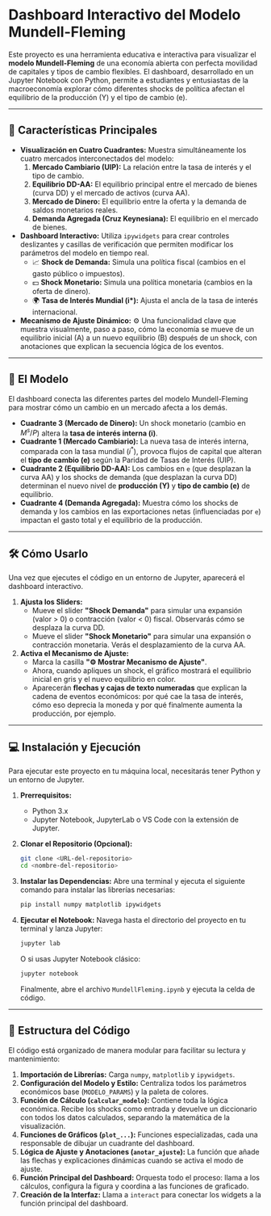 # Dashboard Interactivo del Modelo Mundell-Fleming

Este proyecto es una herramienta educativa e interactiva para visualizar el **modelo Mundell-Fleming** de una economía abierta con perfecta movilidad de capitales y tipos de cambio flexibles. El dashboard, desarrollado en un Jupyter Notebook con Python, permite a estudiantes y entusiastas de la macroeconomía explorar cómo diferentes shocks de política afectan el equilibrio de la producción (Y) y el tipo de cambio (e).



---

## 🚀 Características Principales

* **Visualización en Cuatro Cuadrantes:** Muestra simultáneamente los cuatro mercados interconectados del modelo:
    1.  **Mercado Cambiario (UIP):** La relación entre la tasa de interés y el tipo de cambio.
    2.  **Equilibrio DD-AA:** El equilibrio principal entre el mercado de bienes (curva DD) y el mercado de activos (curva AA).
    3.  **Mercado de Dinero:** El equilibrio entre la oferta y la demanda de saldos monetarios reales.
    4.  **Demanda Agregada (Cruz Keynesiana):** El equilibrio en el mercado de bienes.
* **Dashboard Interactivo:** Utiliza `ipywidgets` para crear controles deslizantes y casillas de verificación que permiten modificar los parámetros del modelo en tiempo real.
    * 📈 **Shock de Demanda:** Simula una política fiscal (cambios en el gasto público o impuestos).
    * 💵 **Shock Monetario:** Simula una política monetaria (cambios en la oferta de dinero).
    * 🌍 **Tasa de Interés Mundial (i\*):** Ajusta el ancla de la tasa de interés internacional.
* **Mecanismo de Ajuste Dinámico:** ⚙️ Una funcionalidad clave que muestra visualmente, paso a paso, cómo la economía se mueve de un equilibrio inicial (A) a un nuevo equilibrio (B) después de un shock, con anotaciones que explican la secuencia lógica de los eventos.

---

## 🧠 El Modelo

El dashboard conecta las diferentes partes del modelo Mundell-Fleming para mostrar cómo un cambio en un mercado afecta a los demás.

* **Cuadrante 3 (Mercado de Dinero):** Un shock monetario (cambio en $M^s/P$) altera la **tasa de interés interna (i)**.
* **Cuadrante 1 (Mercado Cambiario):** La nueva tasa de interés interna, comparada con la tasa mundial ($i^*$), provoca flujos de capital que alteran el **tipo de cambio (e)** según la Paridad de Tasas de Interés (UIP).
* **Cuadrante 2 (Equilibrio DD-AA):** Los cambios en `e` (que desplazan la curva AA) y los shocks de demanda (que desplazan la curva DD) determinan el nuevo nivel de **producción (Y)** y **tipo de cambio (e)** de equilibrio.
* **Cuadrante 4 (Demanda Agregada):** Muestra cómo los shocks de demanda y los cambios en las exportaciones netas (influenciadas por `e`) impactan el gasto total y el equilibrio de la producción.

---

## 🛠️ Cómo Usarlo

Una vez que ejecutes el código en un entorno de Jupyter, aparecerá el dashboard interactivo.

1.  **Ajusta los Sliders:**
    * Mueve el slider **"Shock Demanda"** para simular una expansión (valor > 0) o contracción (valor < 0) fiscal. Observarás cómo se desplaza la curva DD.
    * Mueve el slider **"Shock Monetario"** para simular una expansión o contracción monetaria. Verás el desplazamiento de la curva AA.
2.  **Activa el Mecanismo de Ajuste:**
    * Marca la casilla **"⚙️ Mostrar Mecanismo de Ajuste"**.
    * Ahora, cuando apliques un shock, el gráfico mostrará el equilibrio inicial en gris y el nuevo equilibrio en color.
    * Aparecerán **flechas y cajas de texto numeradas** que explican la cadena de eventos económicos: por qué cae la tasa de interés, cómo eso deprecia la moneda y por qué finalmente aumenta la producción, por ejemplo.

---

## 💻 Instalación y Ejecución

Para ejecutar este proyecto en tu máquina local, necesitarás tener Python y un entorno de Jupyter.

1.  **Prerrequisitos:**
    * Python 3.x
    * Jupyter Notebook, JupyterLab o VS Code con la extensión de Jupyter.

2.  **Clonar el Repositorio (Opcional):**
    ```bash
    git clone <URL-del-repositorio>
    cd <nombre-del-repositorio>
    ```

3.  **Instalar las Dependencias:**
    Abre una terminal y ejecuta el siguiente comando para instalar las librerías necesarias:
    ```bash
    pip install numpy matplotlib ipywidgets
    ```

4.  **Ejecutar el Notebook:**
    Navega hasta el directorio del proyecto en tu terminal y lanza Jupyter:
    ```bash
    jupyter lab
    ```
    O si usas Jupyter Notebook clásico:
    ```bash
    jupyter notebook
    ```
    Finalmente, abre el archivo `MundellFleming.ipynb` y ejecuta la celda de código.

---

## 📂 Estructura del Código

El código está organizado de manera modular para facilitar su lectura y mantenimiento:

1.  **Importación de Librerías:** Carga `numpy`, `matplotlib` y `ipywidgets`.
2.  **Configuración del Modelo y Estilo:** Centraliza todos los parámetros económicos base (`MODELO_PARAMS`) y la paleta de colores.
3.  **Función de Cálculo (`calcular_modelo`):** Contiene toda la lógica económica. Recibe los shocks como entrada y devuelve un diccionario con todos los datos calculados, separando la matemática de la visualización.
4.  **Funciones de Gráficos (`plot_...`):** Funciones especializadas, cada una responsable de dibujar un cuadrante del dashboard.
5.  **Lógica de Ajuste y Anotaciones (`anotar_ajuste`):** La función que añade las flechas y explicaciones dinámicas cuando se activa el modo de ajuste.
6.  **Función Principal del Dashboard:** Orquesta todo el proceso: llama a los cálculos, configura la figura y coordina a las funciones de graficado.
7.  **Creación de la Interfaz:** Llama a `interact` para conectar los widgets a la función principal del dashboard.
